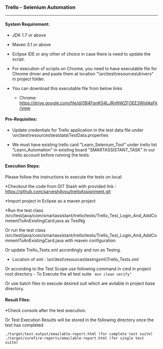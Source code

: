 ### Trello - Selenium Automation
---
#### System Requirement:

* JDK 1.7 or above

* Maven 3.1 or above

* Eclipse IDE or any other of choice in case there is need to update the script.

* For execution of scripts on Chrome, you need to have executable file for Chrome driver and paste them at location "\src\test\resources\drivers" in project folder.

* You can download this executable file from below links
  * Chrome: https://drive.google.com/file/d/0B4FqnK04LJRnNWZFOEE3Wjd4aFk/view



#### Pre-Requisites:

* Update credentials for Trello application in the test data file under
    \src\test\resources\testdata\TestData.properties
    
* We must have existing trello card "Learn_Selenium_Tool" under trello list "Learn_Automation" in existing board "SMARTASSISTANT_TASK" in our trello account before running the tests.  
    
 

#### Execution Steps:
Please follow the instructions to execute the tests on local:

*Checkout the code from GIT Stash with provided link :
   https://github.com/sarvesh4you/trelloAssignment.git
   
*Import project in Eclipse as a maven project   

*Run the test class /src/test/java/com/smartassistant/trello/tests/Trello_Test_Login_And_AddCommentToAnExistingCard.java as TestNg

Or run the test class /src/test/java/com/smartassistant/trello/tests/Trello_Test_Login_And_AddCommentToAnExistingCard.java with maven configuration
   
Or update Trello_Tests.xml accordingly and run as Testng.
   - Location of xml : \src\test\resources\testngxml\Trello_Tests.xml  
   
Or according to the Test Scope use following command in cmd in project root directory
	 - To Execute the all test suite
	``` mvn clean verify"```

Or use batch files to execute desired suit which are avilable in project base directory.

    
#### Result Files:	
*Check console after the test execution.

Or Test Execution Results will be stored in the following directory once the test has completed

    ./target/test-output/emailable-report.html (for complete test suite)
    ./target/surefire-reports/emailable-report.html (for single test suite)
